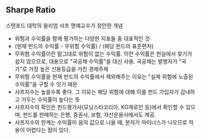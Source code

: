 ## Sharpe Ratio
스탠포드 대학의 윌리엄 샤프 명예교수가 창안한 개념

- 위험과 수익률을 함께 평가하는 다양한 지표들 중 대표적인 것
- (현재 펀드의 수익률 - 무위험 수익률) / (해당 펀드의 표준편차)
- 무위험 수익률이란 말그대로 위험이 없는 수익률. 이런 수익률은 현실에서 찾기가 쉽지 않으므로, 대용으로 "국공채 수익률"을 대신 사용. 국공채는 발행자가 "국가"로 가장 높은 신용등급을 가진 경제주체
- 무위험 수익률을 현재 펀드의 수익률에서 제외해주는 이유는 "실제 위험에 노출된 수익률"을 구할 수 잇기 때문
- 샤프지수는 높을수록 좋다. 그 이유는 해당 위험에 대해 이를 펀드 가입자가 감내하고 거두는 수익률이 높다는 뜻
- 샤프지수의 확인은 펀드평가사(모닝스타코리아, KG제로인 등)에서 확인할 수 있으며, 펀드를 판매하는 은행, 증권사, 보험, 자산운용사에서도 제공.
- 샤프지수의 한계는 수익률이 음의 값으로 나올 때, 분자가 마이너스가 나오므로 적용이 어렵다는 점이 있다.
